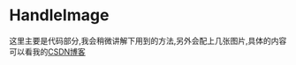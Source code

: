 # HandleImage
这里主要是代码部分,我会稍微讲解下用到的方法,另外会配上几张图片,具体的内容可以看我的[CSDN博客](http://blog.csdn.net/jackiesun1992/article/details/52254770)
